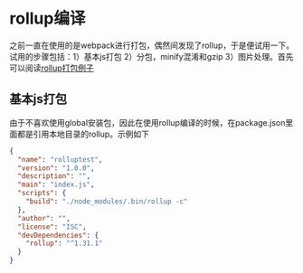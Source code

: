 # rollup编译
之前一直在使用的是webpack进行打包，偶然间发现了rollup，于是便试用一下。试用的步骤包括：1）基本js打包 2）分包，minify混淆和gzip 3）图片处理。首先可以阅读[rollup打包例子](https://www.rollupjs.com/guide/tutorial/#%E5%88%9B%E5%BB%BA%E7%AC%AC%E4%B8%80%E4%B8%AAbundlecreating-your-first-bundle)
## 基本js打包
由于不喜欢使用global安装包，因此在使用rollup编译的时候，在package.json里面都是引用本地目录的rollup。示例如下
```json
{
  "name": "rolluptest",
  "version": "1.0.0",
  "description": "",
  "main": "index.js",
  "scripts": {
    "build": "./node_modules/.bin/rollup -c"
  },
  "author": "",
  "license": "ISC",
  "devDependencies": {
    "rollup": "^1.31.1"
  }
}
```
